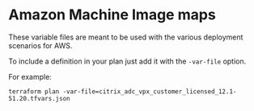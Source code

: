 # Amazon Machine Image maps

These variable files are meant to be used with the various deployment scenarios
for AWS.

To include a definition in your plan just add it with the `-var-file` option.

For example:

`terraform plan -var-file=citrix_adc_vpx_customer_licensed_12.1-51.20.tfvars.json`
